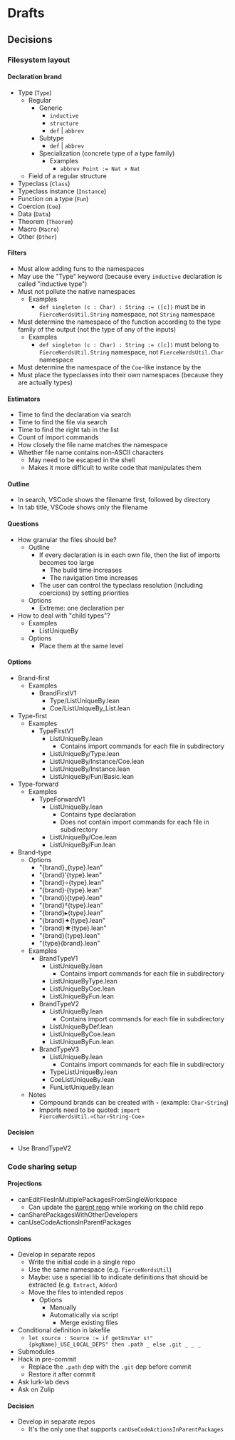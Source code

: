 # Drafts

## Decisions

### Filesystem layout

#### Declaration brand

* Type (`Type`)
  * Regular
    * Generic
      * `inductive`
      * `structure`
      * `def` | `abbrev`
    * Subtype
      * `def` | `abbrev`
    * Specialization (concrete type of a type family)
      * Examples
        * `abbrev Point := Nat × Nat`
  * Field of a regular structure
* Typeclass (`Class`)
* Typeclass instance (`Instance`)
* Function on a type (`Fun`)
* Coercion (`Coe`)
* Data (`Data`)
* Theorem (`Theorem`)
* Macro (`Macro`)
* Other (`Other`)

#### Filters

* Must allow adding funs to the namespaces
* May use the "Type" keyword (because every `inductive` declaration is called "inductive type")
* Must not pollute the native namespaces
  * Examples
    * `def singleton (c : Char) : String := ⟨[c]⟩` must be in `FierceNerdsUtil.String` namespace, not `String` namespace
* Must determine the namespace of the function according to the type family of the output (not the type of any of the inputs)
  * Examples
    * `def singleton (c : Char) : String := ⟨[c]⟩` must belong to `FierceNerdsUtil.String` namespace, not `FierceNerdsUtil.Char` namespace
* Must determine the namespace of the `Coe`-like instance by the 
* Must place the typeclasses into their own namespaces (because they are actually types)

#### Estimators

* Time to find the declaration via search
* Time to find the file via search
* Time to find the right tab in the list
* Count of import commands
* How closely the file name matches the namespace
* Whether file name contains non-ASCII characters
  * May need to be escaped in the shell
  * Makes it more difficult to write code that manipulates them

#### Outline

* In search, VSCode shows the filename first, followed by directory
* In tab title, VSCode shows only the filename

#### Questions

* How granular the files should be?
  * Outline
    * If every declaration is in each own file, then the list of imports becomes too large
      * The build time increases
      * The navigation time increases
    * The user can control the typeclass resolution (including coercions) by setting priorities
  * Options
    * Extreme: one declaration per 
* How to deal with "child types"?
  * Examples
    * ListUniqueBy
  * Options
    * Place them at the same level

#### Options

* Brand-first
  * Examples
    * BrandFirstV1
      * Type/ListUniqueBy.lean
      * Coe/ListUniqueBy_List.lean
* Type-first
  * Examples
    * TypeFirstV1
      * ListUniqueBy.lean
        * Contains import commands for each file in subdirectory
      * ListUniqueBy/Type.lean
      * ListUniqueBy/Instance/Coe.lean
      * ListUniqueBy/Instance.lean
      * ListUniqueBy/Fun/Basic.lean
* Type-forward
  * Examples
    * TypeForwardV1
      * ListUniqueBy.lean
        * Contains type declaration
        * Does not contain import commands for each file in subdirectory
      * ListUniqueBy/Coe.lean
      * ListUniqueBy/Fun.lean
* Brand-type
  * Options
    * "{brand}_{type}.lean"
    * "{brand}'{type}.lean"
    * "{brand}∘{type}.lean"
    * "{brand}·{type}.lean"
    * "{brand}⟩{type}.lean"
    * "{brand}†{type}.lean"
    * "{brand}▸{type}.lean"
    * "{brand}✦{type}.lean"
    * "{brand}★{type}.lean"
    * "{brand}{type}.lean"
    * "{type}{brand}.lean"
  * Examples
    * BrandTypeV1
      * ListUniqueBy.lean
        * Contains import commands for each file in subdirectory
      * ListUniqueByType.lean
      * ListUniqueByCoe.lean
      * ListUniqueByFun.lean
    * BrandTypeV2
      * ListUniqueBy.lean
        * Contains import commands for each file in subdirectory
      * ListUniqueByDef.lean
      * ListUniqueByCoe.lean
      * ListUniqueByFun.lean
    * BrandTypeV3
      * ListUniqueBy.lean
        * Contains import commands for each file in subdirectory
      * TypeListUniqueBy.lean
      * CoeListUniqueBy.lean
      * FunListUniqueBy.lean
  * Notes
    * Compound brands can be created with `∘` (example: `Char∘String`)
    * Imports need to be quoted: `import FierceNerdsUtil.«Char∘String·Coe»`

#### Decision

* Use BrandTypeV2

### Code sharing setup

#### Projections

* canEditFilesInMultiplePackagesFromSingleWorkspace
  * Can update the [parent repo](./Definitions.md#parent-repo) while working on the child repo
* canSharePackagesWithOtherDevelopers
* canUseCodeActionsInParentPackages

#### Options

* Develop in separate repos
  * Write the initial code in a single repo
  * Use the same namespace (e.g. `FierceNerdsUtil`)
  * Maybe: use a special lib to indicate definitions that should be extracted (e.g. `Extract`, `Addon`)
  * Move the files to intended repos
    * Options
      * Manually
      * Automatically via script
        * Merge existing files
* Conditional definition in lakefile
  * `let source : Source := if getEnvVar s!"{pkgName}_USE_LOCAL_DEPS" then .path _ else .git _ _ _`
* Submodules
* Hack in pre-commit
  * Replace the `.path` dep with the `.git` dep before commit
  * Restore it after commit
* Ask lurk-lab devs
* Ask on Zulip

#### Decision

* Develop in separate repos
  * It's the only one that supports `canUseCodeActionsInParentPackages`
